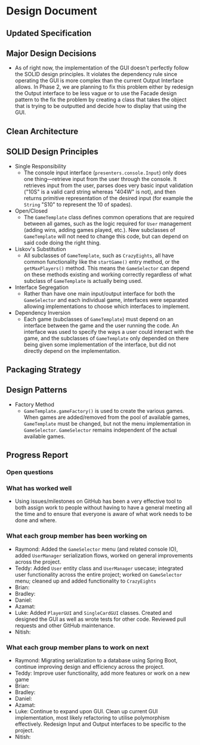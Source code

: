 # Design Document

## Updated Specification


## Major Design Decisions
* As of right now, the implementation of the GUI doesn't perfectly follow the SOLID design principles. It violates the 
dependency rule since operating the GUI is more complex than the current Output Interface allows. In Phase 2, we are
planning to fix this problem either by redesign the Output interface to be less vague or to use the Facade design pattern
to the fix the problem by creating a class that takes the object that is trying to be outputted and 
decide how to display that using the GUI. 


## Clean Architecture

## SOLID Design Principles

* Single Responsibility
  * The console input interface (`presenters.console.Input`) only does one thing&mdash;retrieve input from the user through the console. It retrieves input from the user, parses does very basic input validation ("10S" is a valid card string whereas "404W" is not), and then returns primitive representation of the desired input (for example the `String` "S10" to represent the 10 of spades).
* Open/Closed
  * The `GameTemplate` class defines common operations that are required between all games, such as the logic required for `User` management (adding wins, adding games played, etc.). New subclasses of `GameTemplate` will not need to change this code, but can depend on said code doing the right thing.
* Liskov's Substitution
  * All subclasses of `GameTemplate`, such as `CrazyEights`, all have common functionality like the `startGame()` entry method, or the `getMaxPlayers()` method. This means the `GameSelector` can depend on these methods existing and working correctly regardless of what subclass of `GameTemplate` is actually being used.
* Interface Segregation
  * Rather than have one main input/output interface for both the `GameSelector` and each individual game, interfaces were separated allowing implementations to choose which interfaces to implement.
* Dependency Inversion
  * Each game (subclasses of `GameTemplate`) must depend on an interface between the game and the user running the code. An interface was used to specify the ways a user could interact with the game, and the subclasses of `GameTemplate` only depended on there being given some implementation of the interface, but did not directly depend on the implementation.

## Packaging Strategy

## Design Patterns

* Factory Method
  * `GameTemplate.gameFactory()` is used to create the various games. When games are added/removed from the pool of available games, `GameTemplate` must be changed, but not the menu implementation in `GameSelector`. `GameSelector` remains independent of the actual available games.


## Progress Report

### Open questions

### What has worked well
* Using issues/milestones on GitHub has been a very effective tool to both assign work to people without having to have a general meeting all the time and to ensure that everyone is aware of what work needs to be done and where.
### What each group member has been working on

* Raymond: Added the `GameSelector` menu (and related console IO), added `UserManager` serialization flows, worked on general improvements across the project.
* Teddy: Added `User` entity class and `UserManager` usecase; integrated user functionality across the entire project; worked on `GameSelector` menu; cleaned up and added functionality to `CrazyEights`
* Brian:
* Bradley:
* Daniel:
* Azamat:
* Luke: Added `PlayerGUI` and `SingleCardGUI` classes. Created and designed the GUI as well as wrote tests for other code. Reviewed pull requests and other GitHub maintenance.
* Nitish:

### What each group member plans to work on next
* Raymond: Migrating serialization to a database using Spring Boot, continue improving design and efficiency across the project.
* Teddy: Improve user functionality, add more features or work on a new game
* Brian:
* Bradley:
* Daniel:
* Azamat:
* Luke: Continue to expand upon GUI. Clean up current GUI implementation, most likely refactoring to utilise polymorphism effectively. Redesign Input and Output interfaces to be specific to the project.
* Nitish:

